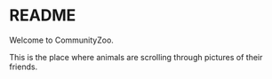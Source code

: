 # README

Welcome to CommunityZoo.

This is the place where animals are scrolling through pictures of their friends.


